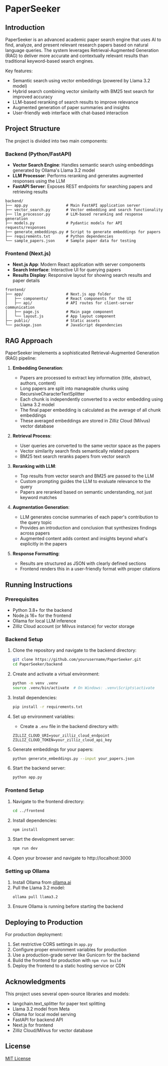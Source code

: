 # PaperSeeker

## Introduction

PaperSeeker is an advanced academic paper search engine that uses AI to find, analyze, and present relevant research papers based on natural language queries. The system leverages Retrieval-Augmented Generation (RAG) to deliver more accurate and contextually relevant results than traditional keyword-based search engines.

Key features:
- Semantic search using vector embeddings (powered by Llama 3.2 model)
- Hybrid search combining vector similarity with BM25 text search for improved accuracy
- LLM-based reranking of search results to improve relevance
- Augmented generation of paper summaries and insights
- User-friendly web interface with chat-based interaction

## Project Structure

The project is divided into two main components:

### Backend (Python/FastAPI)

- **Vector Search Engine**: Handles semantic search using embeddings generated by Ollama's Llama 3.2 model
- **LLM Processor**: Performs reranking and generates augmented responses using the LLM
- **FastAPI Server**: Exposes REST endpoints for searching papers and retrieving results

```
backend/
├── app.py                 # Main FastAPI application server
├── vector_search.py       # Vector embedding and search functionality
├── llm_processor.py       # LLM-based reranking and response generation
├── models.py              # Pydantic models for API requests/responses
├── generate_embeddings.py # Script to generate embeddings for papers
├── requirements.txt       # Python dependencies
└── sample_papers.json     # Sample paper data for testing
```

### Frontend (Next.js)

- **Next.js App**: Modern React application with server components
- **Search Interface**: Interactive UI for querying papers
- **Results Display**: Responsive layout for showing search results and paper details

```
frontend/
├── app/                   # Next.js app folder
│   ├── components/        # React components for the UI
│   ├── api/               # API routes for client-server communication
│   ├── page.js            # Main page component
│   └── layout.js          # App layout component
├── public/                # Static assets
└── package.json           # JavaScript dependencies
```

## RAG Approach

PaperSeeker implements a sophisticated Retrieval-Augmented Generation (RAG) pipeline:

1. **Embedding Generation**:
   - Papers are processed to extract key information (title, abstract, authors, content)
   - Long papers are split into manageable chunks using RecursiveCharacterTextSplitter
   - Each chunk is independently converted to a vector embedding using Llama 3.2 model
   - The final paper embedding is calculated as the average of all chunk embeddings
   - These averaged embeddings are stored in Zilliz Cloud (Milvus) vector database

2. **Retrieval Process**:
   - User queries are converted to the same vector space as the papers
   - Vector similarity search finds semantically related papers
   - BM25 text search reranks papers from vector search

3. **Reranking with LLM**:
   - Top results from vector search and BM25 are passed to the LLM
   - Custom prompting guides the LLM to evaluate relevance to the query
   - Papers are reranked based on semantic understanding, not just keyword matches

4. **Augmentation Generation**:
   - LLM generates concise summaries of each paper's contribution to the query topic
   - Provides an introduction and conclusion that synthesizes findings across papers
   - Augmented content adds context and insights beyond what's explicitly in the papers

5. **Response Formatting**:
   - Results are structured as JSON with clearly defined sections
   - Frontend renders this in a user-friendly format with proper citations

## Running Instructions

### Prerequisites

- Python 3.8+ for the backend
- Node.js 16+ for the frontend
- Ollama for local LLM inference
- Zilliz Cloud account (or Milvus instance) for vector storage

### Backend Setup

1. Clone the repository and navigate to the backend directory:
   ```bash
   git clone https://github.com/yourusername/PaperSeeker.git
   cd PaperSeeker/backend
   ```

2. Create and activate a virtual environment:
   ```bash
   python -m venv .venv
   source .venv/bin/activate  # On Windows: .venv\Scripts\activate
   ```

3. Install dependencies:
   ```bash
   pip install -r requirements.txt
   ```

4. Set up environment variables:
   - Create a `.env` file in the backend directory with:
   ```
   ZILLIZ_CLOUD_URI=your_zilliz_cloud_endpoint
   ZILLIZ_CLOUD_TOKEN=your_zilliz_cloud_api_key
   ```

5. Generate embeddings for your papers:
   ```bash
   python generate_embeddings.py --input your_papers.json
   ```

6. Start the backend server:
   ```bash
   python app.py
   ```

### Frontend Setup

1. Navigate to the frontend directory:
   ```bash
   cd ../frontend
   ```

2. Install dependencies:
   ```bash
   npm install
   ```

3. Start the development server:
   ```bash
   npm run dev
   ```

4. Open your browser and navigate to http://localhost:3000

### Setting up Ollama

1. Install Ollama from [ollama.ai](https://ollama.ai)
2. Pull the Llama 3.2 model:
   ```bash
   ollama pull llama3.2
   ```
3. Ensure Ollama is running before starting the backend

## Deploying to Production

For production deployment:

1. Set restrictive CORS settings in `app.py`
2. Configure proper environment variables for production
3. Use a production-grade server like Gunicorn for the backend
4. Build the frontend for production with `npm run build`
5. Deploy the frontend to a static hosting service or CDN

## Acknowledgments

This project uses several open-source libraries and models:
- langchain.text_splitter for paper text splitting 
- Llama 3.2 model from Meta
- Ollama for local model serving
- FastAPI for backend API
- Next.js for frontend
- Zilliz Cloud/Milvus for vector database

## License

[MIT License](LICENSE)
